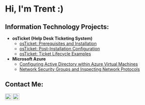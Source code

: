 <h1>Hi, I'm Trent :) </h1>

<h2> Information Technology Projects:</h2>

- <b> osTicket (Help Desk Ticketing System) </b>
  - [osTicket: Prerequisites and Installation](https://github.com/trentree/osticket-prereqs)
  - [osTicket: Post-Installation Configuration](https://github.com/trentree/post-install-config)
  - [osTicket: Ticket Lifecycle Examples](https://github.com/trentree/ticket-lifecycle)
- <b>Microsoft Azure</b>
  - [Configuring Active Directory within Azure Virtual Machines](https://github.com/trentnreed/configure-ad)
  - [Network Security Groups and Inspecting Network Protocols](https://github.com/trentnreed/azure-network-protocols)

<h2> Contact Me: </h2>

[<img align="left" alt="Trent | Instagram" width="22px" src="https://cdn.jsdelivr.net/npm/simple-icons@v3/icons/instagram.svg"/>][instagram]
[<img align="left" alt="Trent | Twitter" width="22px" src="https://cdn.jsdelivr.net/npm/simple-icons@v3/icons/twitter.svg"/>][Twitter]

[instagram]: https://www.instagram.com/trentnreed
[twitter]: https://www.twitter.com/kensanxx
